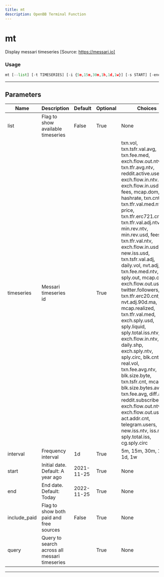 ```yaml
---
title: mt
description: OpenBB Terminal Function
---
```


# mt

Display messari timeseries [Source: https://messari.io]

### Usage

```python
mt [--list] [-t TIMESERIES] [-i {5m,15m,30m,1h,1d,1w}] [-s START] [-end END] [--include-paid] [-q QUERY [QUERY ...]]
```

---

## Parameters

| Name | Description | Default | Optional | Choices |
| ---- | ----------- | ------- | -------- | ------- |
| list | Flag to show available timeseries | False | True | None |
| timeseries | Messari timeseries id |  | True | txn.vol, txn.tsfr.val.avg, txn.fee.med, exch.flow.out.ntv, txn.tfr.avg.ntv, reddit.active.users, exch.flow.in.ntv.incl, exch.flow.in.usd.incl, fees, mcap.dom, hashrate, txn.cnt, txn.tfr.val.med.ntv, price, txn.tfr.erc721.cnt, txn.tfr.val.adj.ntv, min.rev.ntv, min.rev.usd, fees.ntv, txn.tfr.val.ntv, exch.flow.in.usd, new.iss.usd, txn.tsfr.val.adj, daily.vol, nvt.adj, txn.fee.med.ntv, sply.out, mcap.circ, exch.flow.out.usd, twitter.followers, txn.tfr.erc20.cnt, nvt.adj.90d.ma, mcap.realized, txn.tfr.val.med, exch.sply.usd, sply.liquid, sply.total.iss.ntv, exch.flow.in.ntv, daily.shp, exch.sply.ntv, sply.circ, blk.cnt, real.vol, txn.fee.avg.ntv, blk.size.byte, txn.tsfr.cnt, mcap.out, blk.size.bytes.avg, txn.fee.avg, diff.avg, reddit.subscribers, exch.flow.out.ntv.incl, exch.flow.out.usd.incl, act.addr.cnt, telegram.users, new.iss.ntv, iss.rate, sply.total.iss, cg.sply.circ |
| interval | Frequency interval | 1d | True | 5m, 15m, 30m, 1h, 1d, 1w |
| start | Initial date. Default: A year ago | 2021-11-25 | True | None |
| end | End date. Default: Today | 2022-11-25 | True | None |
| include_paid | Flag to show both paid and free sources | False | True | None |
| query | Query to search across all messari timeseries |  | True | None |

---
